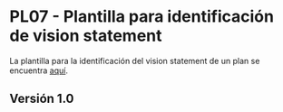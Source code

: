 # PL07 - Plantilla para identificación de vision statement

La plantilla para la identificación del vision statement de un plan se encuentra [aquí](https://docs.google.com/document/d/1xXfWYNjchrm_Jga26UD8ugnD8Xw2R2Ozx7WoR6VMLa4/edit?usp=sharing).

## Versión 1.0
